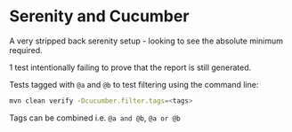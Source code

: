 # Serenity and Cucumber

A very stripped back serenity setup - looking to see the absolute minimum required.

1 test intentionally failing to prove that the report is still generated.

Tests tagged with `@a` and `@b` to test filtering using the command line:
```sh
mvn clean verify -Dcucumber.filter.tags=<tags>
```

Tags can be combined i.e. `@a and @b`, `@a or @b`
